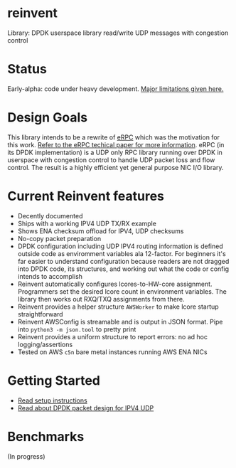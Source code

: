 # reinvent
Library: DPDK userspace library read/write UDP messages with congestion control

# Status
Early-alpha: code under heavy development. [Major limitations given here.](https://github.com/rodgarrison/reinvent/issues)

# Design Goals
This library intends to be a rewrite of [eRPC](https://github.com/erpc-io/eRPC) which was the motivation for this work.
[Refer to the eRPC techical paper for more information](https://www.usenix.org/system/files/nsdi19-kalia.pdf). eRPC 
(in its DPDK implementation) is a UDP only RPC library running over DPDK in userspace with congestion control to handle
UDP packet loss and flow control. The result is a highly efficient yet general purpose NIC I/O library.

# Current Reinvent features
* Decently documented
* Ships with a working IPV4 UDP TX/RX example
* Shows ENA checksum offload for IPV4, UDP checksums
* No-copy packet preparation
* DPDK configuration including UDP IPV4 routing information is defined outside code as enviromment variables ala
12-factor. For beginners it's far easier to understand configuration because readers are not dragged into DPDK code,
its structures, and working out what the code or config intends to accomplish
* Reinvent automatically configures lcores-to-HW-core assignment. Programmers set the desired lcore count in
environment variables. The library then works out RXQ/TXQ assignments from there.
* Reinvent provides a helper structure `AWSWorker` to make lcore startup straightforward
* Reinvent AWSConfig is streamable and is output in JSON format. Pipe into `python3 -m json.tool` to pretty print
* Reinvent provides a uniform structure to report errors: no ad hoc logging/assertions
* Tested on AWS `c5n` bare metal instances running AWS ENA NICs

# Getting Started
* [Read setup instructions](https://github.com/rodgarrison/reinvent/blob/main/doc/aws_ena_setup.md)
* [Read about DPDK packet design for IPV4 UDP](https://github.com/rodgarrison/reinvent/blob/main/doc/aws_ena_packet_design.md)

# Benchmarks
(In progress)
